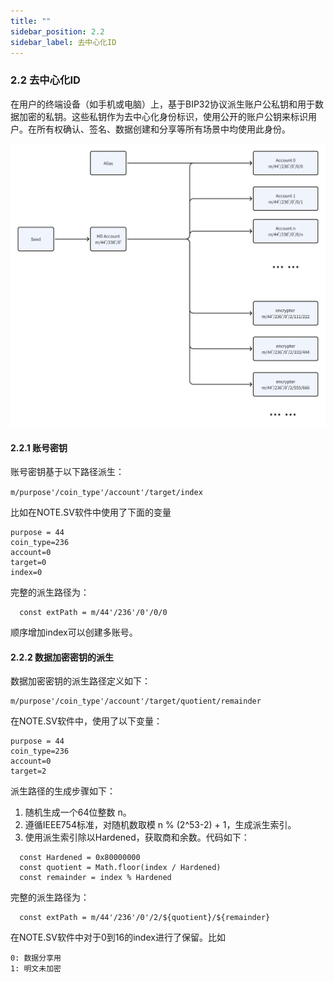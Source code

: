 ```yaml
---
title: ""
sidebar_position: 2.2
sidebar_label: 去中心化ID
---
```


### 2.2 去中心化ID
在用户的终端设备（如手机或电脑）上，基于BIP32协议派生账户公私钥和用于数据加密的私钥。这些私钥作为去中心化身份标识，使用公开的账户公钥来标识用户。在所有权确认、签名、数据创建和分享等所有场景中均使用此身份。


![DID](./did.png)


#### 2.2.1 账号密钥
账号密钥基于以下路径派生：

```m/purpose'/coin_type'/account'/target/index```

比如在NOTE.SV软件中使用了下面的变量
```
purpose = 44
coin_type=236
account=0
target=0
index=0
```
完整的派生路径为：
```
  const extPath = m/44'/236'/0'/0/0
```

顺序增加index可以创建多账号。

#### 2.2.2 数据加密密钥的派生

数据加密密钥的派生路径定义如下：

```
m/purpose'/coin_type'/account'/target/quotient/remainder
```

在NOTE.SV软件中，使用了以下变量：

```
purpose = 44
coin_type=236
account=0
target=2
```

派生路径的生成步骤如下：

1. 随机生成一个64位整数 n。
2. 遵循IEEE754标准，对随机数取模 n % (2^53-2) + 1，生成派生索引。
3. 使用派生索引除以Hardened，获取商和余数。代码如下：

```
  const Hardened = 0x80000000 
  const quotient = Math.floor(index / Hardened)
  const remainder = index % Hardened
```
完整的派生路径为：
```
  const extPath = m/44'/236'/0'/2/${quotient}/${remainder}
```

在NOTE.SV软件中对于0到16的index进行了保留。比如

```
0: 数据分享用
1: 明文未加密
```
